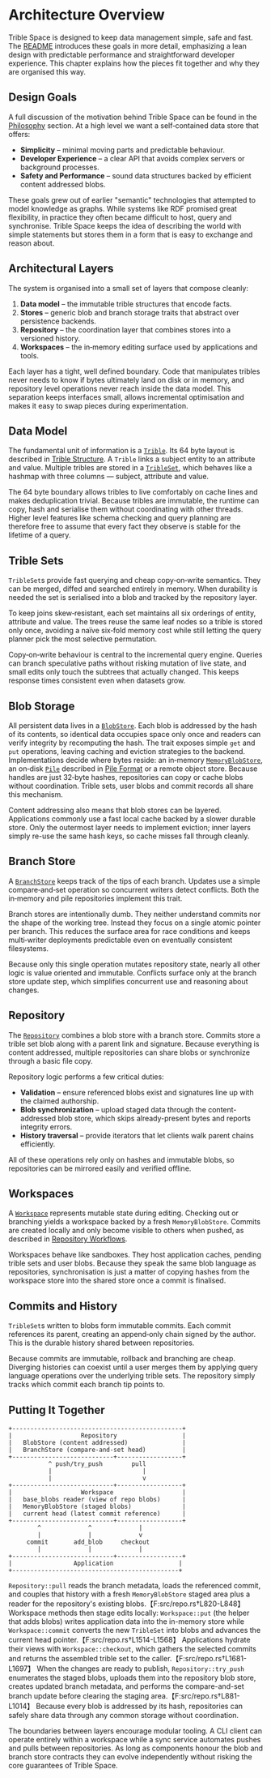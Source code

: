 # Architecture Overview

Trible Space is designed to keep data management simple, safe and fast.  The [README](../README.md) introduces these goals in more detail, emphasizing a lean design with predictable performance and straightforward developer experience.  This chapter explains how the pieces fit together and why they are organised this way.

## Design Goals

A full discussion of the motivation behind Trible Space can be found in the [Philosophy](deep-dive/philosophy.md) section.  At a high level we want a self‑contained data store that offers:

- **Simplicity** – minimal moving parts and predictable behaviour.
- **Developer Experience** – a clear API that avoids complex servers or background processes.
- **Safety and Performance** – sound data structures backed by efficient content addressed blobs.

These goals grew out of earlier "semantic" technologies that attempted to model knowledge as graphs.  While systems like RDF promised great flexibility, in practice they often became difficult to host, query and synchronise.  Trible Space keeps the idea of describing the world with simple statements but stores them in a form that is easy to exchange and reason about.

## Architectural Layers

The system is organised into a small set of layers that compose cleanly:

1. **Data model** – the immutable trible structures that encode facts.
2. **Stores** – generic blob and branch storage traits that abstract over persistence backends.
3. **Repository** – the coordination layer that combines stores into a versioned history.
4. **Workspaces** – the in‑memory editing surface used by applications and tools.

Each layer has a tight, well defined boundary.  Code that manipulates tribles never needs to know if bytes ultimately land on disk or in memory, and repository level operations never reach inside the data model.  This separation keeps interfaces small, allows incremental optimisation and makes it easy to swap pieces during experimentation.

## Data Model

The fundamental unit of information is a [`Trible`](https://docs.rs/triblespace/latest/triblespace/trible/struct.Trible.html).  Its 64 byte layout is described in [Trible Structure](deep-dive/trible-structure.md).  A `Trible` links a subject entity to an attribute and value.  Multiple tribles are stored in a [`TribleSet`](https://docs.rs/triblespace/latest/triblespace/trible/struct.TribleSet.html), which behaves like a hashmap with three columns — subject, attribute and value.

The 64 byte boundary allows tribles to live comfortably on cache lines and makes deduplication trivial.  Because tribles are immutable, the runtime can copy, hash and serialise them without coordinating with other threads.  Higher level features like schema checking and query planning are therefore free to assume that every fact they observe is stable for the lifetime of a query.

## Trible Sets

`TribleSet`s provide fast querying and cheap copy‑on‑write semantics.  They can be merged, diffed and searched entirely in memory.  When durability is needed the set is serialised into a blob and tracked by the repository layer.

To keep joins skew‑resistant, each set maintains all six orderings of entity, attribute and value.  The trees reuse the same leaf nodes so a trible is stored only once, avoiding a naïve six‑fold memory cost while still letting the query planner pick the most selective permutation.

Copy‑on‑write behaviour is central to the incremental query engine.  Queries can branch speculative paths without risking mutation of live state, and small edits only touch the subtrees that actually changed.  This keeps response times consistent even when datasets grow.

## Blob Storage

All persistent data lives in a [`BlobStore`](https://docs.rs/triblespace/latest/triblespace/blob/index.html).  Each blob is addressed by the hash of its contents, so identical data occupies space only once and readers can verify integrity by recomputing the hash.  The trait exposes simple `get` and `put` operations, leaving caching and eviction strategies to the backend.  Implementations decide where bytes reside: an in‑memory [`MemoryBlobStore`](https://docs.rs/triblespace/latest/triblespace/blob/struct.MemoryBlobStore.html), an on‑disk [`Pile`](https://docs.rs/triblespace/latest/triblespace/repo/pile/struct.Pile.html) described in [Pile Format](pile-format.md) or a remote object store.  Because handles are just 32‑byte hashes, repositories can copy or cache blobs without coordination.  Trible sets, user blobs and commit records all share this mechanism.

Content addressing also means that blob stores can be layered.  Applications commonly use a fast local cache backed by a slower durable store.  Only the outermost layer needs to implement eviction; inner layers simply re-use the same hash keys, so cache misses fall through cleanly.

## Branch Store

A [`BranchStore`](https://docs.rs/triblespace/latest/triblespace/repo/trait.BranchStore.html) keeps track of the tips of each branch.  Updates use a simple compare‑and‑set operation so concurrent writers detect conflicts.  Both the in‑memory and pile repositories implement this trait.

Branch stores are intentionally dumb.  They neither understand commits nor the shape of the working tree.  Instead they focus on a single atomic pointer per branch.  This reduces the surface area for race conditions and keeps multi‑writer deployments predictable even on eventually consistent filesystems.

Because only this single operation mutates repository state, nearly all other logic is value oriented and immutable.  Conflicts surface only at the branch store update step, which simplifies concurrent use and reasoning about changes.

## Repository

The [`Repository`](https://docs.rs/triblespace/latest/triblespace/repo/struct.Repository.html) combines a blob store with a branch store.  Commits store a trible set blob along with a parent link and signature.  Because everything is content addressed, multiple repositories can share blobs or synchronize through a basic file copy.

Repository logic performs a few critical duties:

- **Validation** – ensure referenced blobs exist and signatures line up with the claimed authorship.
- **Blob synchronization** – upload staged data through the content-addressed blob store, which skips
  already-present bytes and reports integrity errors.
- **History traversal** – provide iterators that let clients walk parent chains efficiently.

All of these operations rely only on hashes and immutable blobs, so repositories can be mirrored easily and verified offline.

## Workspaces

A [`Workspace`](https://docs.rs/triblespace/latest/triblespace/repo/struct.Workspace.html) represents mutable state during editing.  Checking out or branching yields a workspace backed by a fresh `MemoryBlobStore`.  Commits are created locally and only become visible to others when pushed, as described in [Repository Workflows](repository-workflows.md).

Workspaces behave like sandboxes.  They host application caches, pending trible sets and user blobs.  Because they speak the same blob language as repositories, synchronisation is just a matter of copying hashes from the workspace store into the shared store once a commit is finalised.

## Commits and History

`TribleSet`s written to blobs form immutable commits.  Each commit references its parent, creating an append‑only chain signed by the author.  This is the durable history shared between repositories.

Because commits are immutable, rollback and branching are cheap.  Diverging histories can coexist until a user merges them by applying query language operations over the underlying trible sets.  The repository simply tracks which commit each branch tip points to.

## Putting It Together

```text
+-----------------------------------------------+
|                   Repository                  |
|   BlobStore (content addressed)               |
|   BranchStore (compare-and-set head)          |
+----------------------------+------------------+
           ^ push/try_push        pull
           |                         |
           |                         v
+----------------------------+------------------+
|                   Workspace                   |
|   base_blobs reader (view of repo blobs)      |
|   MemoryBlobStore (staged blobs)              |
|   current head (latest commit reference)      |
+----------------------------+------------------+
        ^             ^             |
        |             |             v
     commit       add_blob     checkout
        |             |             |
+----------------------------+------------------+
|                 Application                  |
+----------------------------------------------+
```

`Repository::pull` reads the branch metadata, loads the referenced commit, and couples that history with a fresh `MemoryBlobStore` staged area plus a reader for the repository's existing blobs.【F:src/repo.rs†L820-L848】  Workspace methods then stage edits locally: `Workspace::put` (the helper that adds blobs) writes application data into the in-memory store while `Workspace::commit` converts the new `TribleSet` into blobs and advances the current head pointer.【F:src/repo.rs†L1514-L1568】  Applications hydrate their views with `Workspace::checkout`, which gathers the selected commits and returns the assembled trible set to the caller.【F:src/repo.rs†L1681-L1697】  When the changes are ready to publish, `Repository::try_push` enumerates the staged blobs, uploads them into the repository blob store, creates updated branch metadata, and performs the compare-and-set branch update before clearing the staging area.【F:src/repo.rs†L881-L1014】  Because every blob is addressed by its hash, repositories can safely share data through any common storage without coordination.

The boundaries between layers encourage modular tooling.  A CLI client can operate entirely within a workspace while a sync service automates pushes and pulls between repositories.  As long as components honour the blob and branch store contracts they can evolve independently without risking the core guarantees of Trible Space.
